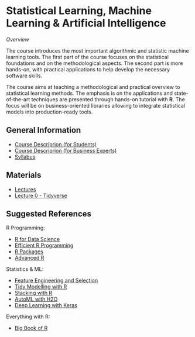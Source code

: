 
# Statistical Learning, Machine Learning & Artificial Intelligence

*Overview*

The course introduces the most important algorithmic and statistic
machine learning tools. The first part of the course focuses on the
statistical foundations and on the methodological aspects. The second
part is more hands-on, with practical applications to help develop the
necessary software skills.

The course aims at teaching a methodological and practical overview to
statistical learning methods. The emphasis is on the applications and
state-of-the-art techniques are presented through hands-on tutorial with
**R**. The focus will be on business-oriented libraries allowing to
integrate statistical models into production-ready tools.

## General Information

- [Course Descriprion (for
  Students)](https://marcozanotti.github.io/statlearning-course/general-infos/statlearn_description.html)
- [Course Descriprion (for Business
  Experts)](https://marcozanotti.github.io/statlearning-course/general-infos/statlearn_description_business.html)  
- [Syllabus](https://marcozanotti.github.io/statlearning-course/general-infos/statlearn_syllabus.html)

## Materials

- [Lectures](https://github.com/marcozanotti/statlearning-course/tree/master/R)  
- [Lecture 0 -
  Tidyverse](https://marcozanotti.github.io/statlearning-course/R/statlearn_lecture0_tidyverse.html)

## Suggested References

R Programming:

- [R for Data Science](https://r4ds.had.co.nz/)  
- [Efficient R
  Programming](https://csgillespie.github.io/efficientR/index.html)  
- [R Packages](https://r-pkgs.org/index.html)  
- [Advanced R](https://adv-r.hadley.nz/)

Statistics & ML:

- [Feature Engineering and
  Selection](https://www.tidymodels.org/books/fes/)  
- [Tidy Modelling with R](https://www.tmwr.org/)  
- [Stacking with R](https://stacks.tidymodels.org/index.html)  
- [AutoML with
  H2O](https://docs.h2o.ai/h2o/latest-stable/h2o-docs/index.html)  
- [Deep Learning with Keras](https://keras.rstudio.com/)

Everything with R:

- [Big Book of R](https://www.bigbookofr.com/)
